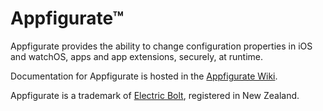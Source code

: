 # Appfigurate™

Appfigurate provides the ability to change configuration properties in iOS and watchOS, apps and app extensions, securely, at runtime.

Documentation for Appfigurate is hosted in the [Appfigurate Wiki](https://github.com/electricbolt/appfiguratesdk/wiki).

Appfigurate is a trademark of [Electric Bolt](https://www.electricbolt.co.nz), registered in New Zealand.
